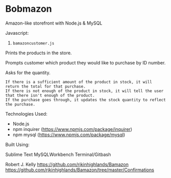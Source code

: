 # Bobmazon

 Amazon-like storefront with Node.js & MySQL

 Javascript:

1. `bamazoncustomer.js`

 Prints the products in the store.

 Prompts customer which product they would like to purchase by ID number.

 Asks for the quantity.

    If there is a sufficient amount of the product in stock, it will return the total for that purchase.
    If there is not enough of the product in stock, it will tell the user that there isn't enough of the product.
    If the purchase goes through, it updates the stock quantity to reflect the purchase.

Technologies Used:

- Node.js
- npm inquirer (https://www.npmjs.com/package/inquirer)
- npm mysql (https://www.npmjs.com/package/mysql)

Built Using:

Sublime Text
MySQLWorkbench
Terminal/Gitbash

Robert J. Kelly
https://github.com/rjkinhighlands/Bamazon
https://github.com/rjkinhighlands/Bamazon/tree/master/Confirmations
